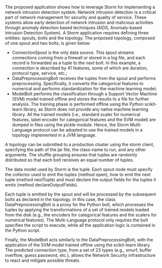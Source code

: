 The proposed application shows how to leverage Storm for implementing a network
intrusion detection system. Network intrusion detection is a critical part of network management for security and quality of service. 
These systems allow early detection of network intrusion and malicious activities through anomaly detection based techniques (AIDS, Anomaly-based Intrusion Detection System).
A Storm application requires defining three entities: spouts, bolts and the topology. The proposed topology, composed of one spout and two bolts, is given below:
- ConnectionSpout is the only data source. This spout streams connections coming from a firewall or stored in a log file, 
  and each record is forwarded as a tuple to the next bolt. In this example, a connection is described by 41 features,
  some of which are duration, protocol type, service, etc.;
- DataPreprocessingBolt receives the tuples from the spout and performs preprocessing. 
  Specifically, it converts the categorical features to numerical and
 performs standardization for the machine learning model;
- ModelBolt performs the classification through a Support Vector Machine
(SVM) model trained offline and stores the results to a file for further analysis.
The training phase is performed offline using the Python
scikit-learn library, as Storm does not provide any native machine learning library.
All the trained models (i.e., standard scaler for numerical features, label encoder for categorical features and the SVM model)
are dumped in files using the pickle module. Hence, the Storm Multi-Language protocol can be adopted to use the
trained models in a topology implemented in a JVM language.

A topology can be submitted to a production cluster using the storm client, specifying the path of the jar file, the class-name to run, and any other arguments. The shuffle grouping ensures that tuples are randomly distributed so that each bolt receives an equal number of tuples.

The data model used by Storm is the tuple. Each spout node must specify the collector used to emit the tuples (method open), how to emit the next tuple (method nextTuple) and must declare the output fields for the tuples it emits (method declareOutputFields).

Each tuple is emitted by the spout and will be processed by the subsequent
bolts as declared in the topology. In this case, the class DataPreprocessingBolt is a proxy for the Python bolt, which processes the tuples by applying the transformations of a set of trained models loaded from the disk (e.g., the encoders for categorical features and the scalers for numerical features). The Multi-Language protocol only requires the bolt specifies the script to execute, while all the application logic is contained in the Python script.

Finally, the ModelBolt acts similarly to the DataPreprocessingBolt, with the application of the SVM model trained offline using the scikit-learn library.
The predicted connection type, from a set of 23 types (e.g., smurf, buffer overflow, guess password, etc.), allows the Network Security infrastructure to react and
mitigate possible threats.
